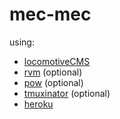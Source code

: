 mec-mec
=======

using:
  * [locomotiveCMS](http://www.locomotivecms.com/)
  * [rvm](https://rvm.io/) (optional)
  * [pow](http://pow.cx/) (optional)
  * [tmuxinator](https://github.com/aziz/tmuxinator) (optional)
  * [heroku](http://www.heroku.com/)
